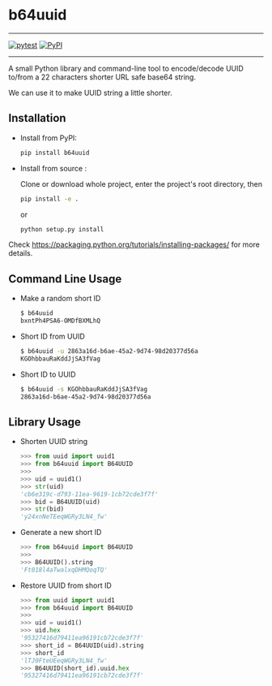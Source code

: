 # b64uuid

---

[![pytest](https://github.com/tanbro/b64uuid/workflows/pytest/badge.svg)](https://github.com/tanbro/b64uuid/actions?query=workflow%3Apytest)
[![PyPI](https://img.shields.io/pypi/v/b64uuid.svg)](https://pypi.org/project/b64uuid/)

---

A small Python library and command-line tool to encode/decode UUID to/from a 22 characters shorter URL safe base64 string.

We can use it to make UUID string a little shorter.

## Installation

- Install from PyPI:

  ```bash
  pip install b64uuid
  ```

- Install from source :

  Clone or download whole project, enter the project's root directory, then

  ```bash
  pip install -e .
  ```

  or

  ```bash
  python setup.py install
  ```

Check <https://packaging.python.org/tutorials/installing-packages/> for more details.

## Command Line Usage

- Make a random short ID

  ```bash
  $ b64uuid
  bxntPh4PSA6-OMDfBXMLhQ
  ```

- Short ID from UUID

  ```bash
  $ b64uuid -u 2863a16d-b6ae-45a2-9d74-98d20377d56a
  KGOhbbauRaKddJjSA3fVag
  ```

- Short ID to UUID

  ```bash
  $ b64uuid -s KGOhbbauRaKddJjSA3fVag
  2863a16d-b6ae-45a2-9d74-98d20377d56a
  ```

## Library Usage

- Shorten UUID string

  ```python
  >>> from uuid import uuid1
  >>> from b64uuid import B64UUID
  >>>
  >>> uid = uuid1()
  >>> str(uid)
  'cb6e319c-d793-11ea-9619-1cb72cde3f7f'
  >>> bid = B64UUID(uid)
  >>> str(bid)
  'y24xnNeTEeqWGRy3LN4_fw'
  ```

- Generate a new short ID

  ```python
  >>> from b64uuid import B64UUID
  >>>
  >>> B64UUID().string
  'Ft018l4aTwalxqDHMQoqTQ'
  ```

- Restore UUID from short ID

  ```python
  >>> from uuid import uuid1
  >>> from b64uuid import B64UUID
  >>>
  >>> uid = uuid1()
  >>> uid.hex
  '95327416d79411ea96191cb72cde3f7f'
  >>> short_id = B64UUID(uid).string
  >>> short_id
  'lTJ0FteUEeqWGRy3LN4_fw'
  >>> B64UUID(short_id).uuid.hex
  '95327416d79411ea96191cb72cde3f7f'
  ```
